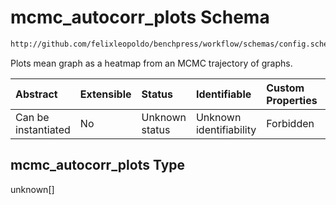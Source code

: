 # mcmc_autocorr_plots Schema

```txt
http://github.com/felixleopoldo/benchpress/workflow/schemas/config.schema.json#/properties/benchmark_setup/properties/evaluation/properties/mcmc_autocorr_plots
```

Plots mean graph as a heatmap from an MCMC trajectory of graphs.

| Abstract            | Extensible | Status         | Identifiable            | Custom Properties | Additional Properties | Access Restrictions | Defined In                                                       |
| :------------------ | :--------- | :------------- | :---------------------- | :---------------- | :-------------------- | :------------------ | :--------------------------------------------------------------- |
| Can be instantiated | No         | Unknown status | Unknown identifiability | Forbidden         | Allowed               | none                | [config.schema.json*](config.schema.json "open original schema") |

## mcmc_autocorr_plots Type

unknown\[]
